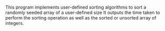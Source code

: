 This program implements user-defined sorting algorithms to sort a randomly seeded array of a user-defined size
It outputs the time taken to perform the sorting operation as well as the sorted or unsorted array of integers.
